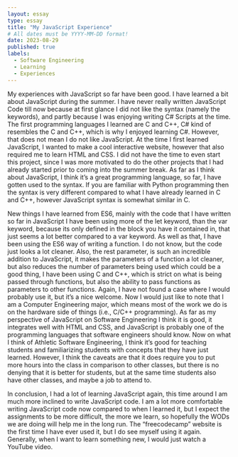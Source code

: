 ```yaml
---
layout: essay
type: essay
title: "My JavaScript Experience"
# All dates must be YYYY-MM-DD format!
date: 2023-08-29
published: true
labels:
  - Software Engineering
  - Learning
  - Experiences
---
```




My experiences with JavaScript so far have been good. I have learned a bit about JavaScript during the summer. I have never really written JavaScript Code till now because at first glance I did not like the syntax (namely the keywords), and partly because I was enjoying writing C# Scripts at the time. The first programming languages I learned are C and C++, C# kind of resembles the C and C++, which is why I enjoyed learning C#. However, that does not mean I do not like JavaScript. At the time I first learned JavaScript, I wanted to make a cool interactive website, however that also required me to learn HTML and CSS. I did not have the time to even start this project, since I was more motivated to do the other projects that I had already started prior to coming into the summer break. As far as I think about JavaScript, I think it’s a great programming language, so far, I have gotten used to the syntax. If you are familiar with Python programming then the syntax is very different compared to what I have already learned in C and C++, however JavaScript syntax is somewhat similar in C.


New things I have learned from ES6, mainly with the code that I have written so far in JavaScript I have been using more of the let keyword, than the var keyword, because its only defined in the block you have it contained in, that just seems a lot better compared to a var keyword. As well as that, I have been using the ES6 way of writing a function. I do not know, but the code just looks a lot cleaner. Also, the rest parameter, is such an incredible addition to JavaScript, it makes the parameters of a function a lot cleaner, but also reduces the number of parameters being used which could be a good thing, I have been using C and C++, which is strict on what is being passed through functions, but also the ability to pass functions as parameters to other functions. Again, I have not found a case where I would probably use it, but it’s a nice welcome.
Now I would just like to note that I am a Computer Engineering major, which means most of the work we do is on the hardware side of things (i.e., C/C++ programming). As far as my perspective of JavaScript on Software Engineering I think it is good, it integrates well with HTML and CSS, and JavaScript is probably one of the programming languages that software engineers should know. Now on what I think of Athletic Software Engineering, I think it’s good for teaching students and familiarizing students with concepts that they have just learned. However, I think the caveats are that it does require you to put more hours into the class in comparison to other classes, but there is no denying that it is better for students, but at the same time students also have other classes, and maybe a job to attend to.


In conclusion, I had a lot of learning JavaScript again, this time around I am much more inclined to write JavaScript code. I am a lot more comfortable writing JavaScript code now compared to when I learned it, but I expect the assignments to be more difficult, the more we learn, so hopefully the WODs we are doing will help me in the long run. The “freecodecamp” website is the first time I have ever used it, but I do see myself using it again. Generally, when I want to learn something new, I would just watch a YouTube video.
